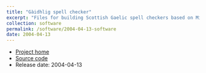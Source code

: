 ```yaml
---
title: "Gàidhlig spell checker"
excerpt: "Files for building Scottish Gaelic spell checkers based on Michael Bauer's lexical data"
collection: software
permalink: /software/2004-04-13-software
date: 2004-04-13
---
```


* [Project home](https://addons.mozilla.org/en-US/firefox/addon/scottish-gaelic-spell-checker/)
* [Source code](https://github.com/kscanne/hunspell-gd)
* Release date: 2004-04-13
